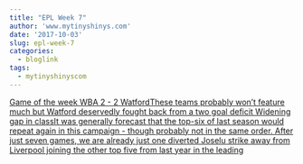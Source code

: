 ```yaml
---
title: "EPL Week 7"
author: 'www.mytinyshinys.com'
date: '2017-10-03'
slug: epl-week-7
categories:
  - bloglink
tags:
  - mytinyshinyscom
---
```


[Game of the week WBA 2 - 2 WatfordThese teams probably won’t feature much but Watford deservedly fought back from a two goal deficit Widening gap in classIt was generally forecast that the top-six of last season would repeat again in this campaign - though probably not in the same order. After just seven games, we are already just one diverted Joselu strike away from Liverpool joining the other top five from last year in the leading<i class="fas fa-external-link-alt"></i>](https://www.mytinyshinys.com/2017/10/03/epl2018_wk7/)

